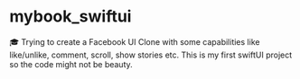 # mybook_swiftui
🎓 Trying to create a Facebook UI Clone with some capabilities like like/unlike, comment, scroll, show stories etc. This is my first swiftUI project so the code might not be beauty. 

